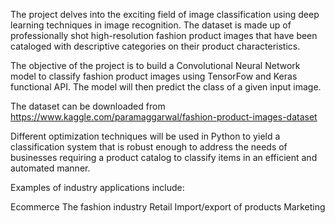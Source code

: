 The project delves into the exciting field of image classification using deep learning techniques in image recognition. The dataset is made up of professionally shot high-resolution fashion product images that have been cataloged with descriptive categories on their product characteristics.

The objective of the project is to build a Convolutional Neural Network model to classify fashion product images using TensorFow and Keras functional API. The model will then predict the class of a given input image.

The dataset can be downloaded from https://www.kaggle.com/paramaggarwal/fashion-product-images-dataset

Different optimization techniques will be used in Python to yield a classification system that is robust enough to address the needs of businesses requiring a product catalog to classify items in an efficient and automated manner.

Examples of industry applications include:

Ecommerce
The fashion industry
Retail
Import/export of products
Marketing




